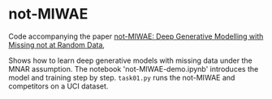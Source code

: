 # not-MIWAE
Code accompanying the paper [not-MIWAE: Deep Generative Modelling with Missing not at Random Data](https://arxiv.org/abs/2006.12871),

Shows how to learn deep generative models with missing data under the MNAR assumption. The notebook 'not-MIWAE-demo.ipynb' introduces the model and training step by step. `task01.py` runs the not-MIWAE and competitors on a UCI dataset.  



